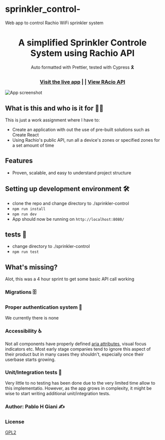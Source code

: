 # sprinkler_control-

Web app to control Rachio WiFi sprinkler system

<h1 align="center">A simplified Sprinkler Controle System using Rachio API </h1>

<div align="center">Auto formatted with Prettier, tested with Cypress 🎗</div>

<h3 align="center">
  <a href="https://pgiani.github.io/sprinkler-control/">Visit the live app</a> |
  |
  <a href="https://rachio.readme.io/docs">View RAcio API</a>
</h3>

![App screenshot](https://res.cloudinary.com/pablo-giani/image/upload/v1580254049/Screen_Shot_2020-01-28_at_4.25.28_PM_sq04kj.png)

## What is this and who is it for 🤷‍♀️

This is just a work assignment where I have to:

- Create an application with out the use of pre-built solutions such as Create React
- Using Rachio's public API, run all a device's zones or specified zones for a set amount of time

## Features

- Proven, scalable, and easy to understand project structure

## Setting up development environment 🛠

- clone the repo and change directory to ./sprinkler-control
- `npm run install`
- `npm run dev`
- App should now be running on `http://localhost:8080/`

## tests 🚥

- change directory to ./sprinkler-control
- `npm run test`

## What's missing?

Alot, this was a 4 hour sprint to get some basic API call working

### Migrations 🗄

### Proper authentication system 🔐

We currently there is none

### Accessibility ♿

Not all components have properly defined [aria attributes](https://developer.mozilla.org/en-US/docs/Web/Accessibility/ARIA), visual focus indicators etc. Most early stage companies tend to ignore this aspect of their product but in many cases they shouldn't, especially once their userbase starts growing.

### Unit/Integration tests 🧪

Very little to no testing has been done due to the very limited time allow to this implementatio. However, as the app grows in complexity, it might be wise to start writing additional unit/integration tests.

### Author: Pablo H Giani ✍️

### License

[GPL2](https://github.com/pgiani/sprinkler-control/blob/master/LICENSE)
